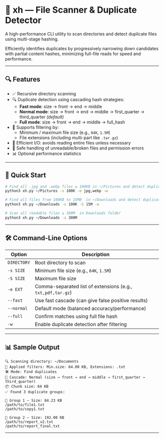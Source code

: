# 📁 xh — File Scanner & Duplicate Detector

A high-performance CLI utility to scan directories and detect duplicate files using multi-stage hashing.

Efficiently identifies duplicates by progressively narrowing down candidates with partial content hashes, minimizing full-file reads for speed and performance.

---

## 🔍 Features

- ✅ Recursive directory scanning
- 🔍 Duplicate detection using cascading hash strategies:
  - **Fast mode**: size → front → end → middle
  - **Normal mode**: size → front → end → middle → first_quarter → third_quarter *(default)*
  - **Full mode**: size → front → end → middle → full_hash
- 📏 Supports filtering by:
  - Minimum / maximum file size (e.g., `64K`, `1.5M`)
  - File extensions (including multi-part like `.tar.gz`)
- 💾 Efficient I/O: avoids reading entire files unless necessary
- 🧹 Safe handling of unreadable/broken files and permission errors
- 📊 Optional performance statistics

---

## 🚀 Quick Start

```bash
# Find all .jpg and .webp files ≥ 100KB in ~/Pictures and detect duplicates
python3 xh.py ~/Pictures -s 100K -e jpg,webp -w 
```

```bash
# Find all files from 100KB to 15MB  in ~/Downloads and detect duplicates
python3 xh.py ~/Downloads -s 100K -S 15M -w
```

```bash
# Scan all readable files ≥ 300M  in Downloads folder
python3 xh.py ~/Downloads -s 300M
```

---

## 🛠️ Command-Line Options

| Option | Description |
|--------|-------------|
| `DIRECTORY` | Root directory to scan |
| `-s SIZE` | Minimum file size (e.g., `64K`, `1.5M`) |
| `-S SIZE` | Maximum file size |
| `-e EXT` | Comma-separated list of extensions (e.g., `txt,pdf,tar.gz`) |
| `--fast` | Use fast cascade (can give false positive results) |
| `--normal` | Default mode (balanced accuracy/performance) |
| `--full` | Confirm matches using full file hash |
| `-w` | Enable duplicate detection after filtering |

---

## 📊 Sample Output

```text
🔍 Scanning directory: ~/Documents
🔧 Applied filters: Min.size: 64.00 KB, Extensions: .txt
🛠️ Mode: Find duplicates
🚀 Cascade: Normal (size → front → end → middle → first_quarter → third_quarter)
📦 Chunk size: 64 KB
✅ Found 3 duplicate groups:

📁 Group 1 — Size: 84.23 KB
/path/to/file1.txt
/path/to/copy1.txt

📁 Group 2 — Size: 192.00 KB
/path/to/report_v2.txt
/path/to/report_final.txt
```

---
